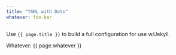 ```yaml
---
title: "YAML with Dots"
whatever: foo.bar
...
```


Use `{{ page.title }}` to build a full configuration for use w/Jekyll.

Whatever: {{ page.whatever }}
